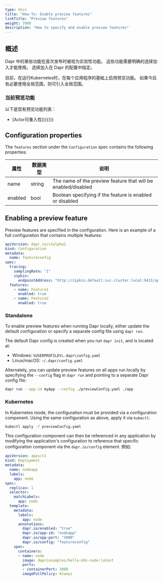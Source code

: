```yaml
---
type: docs
title: "How-To: Enable preview features"
linkTitle: "Preview features"
weight: 7000
description: "How to specify and enable preview features"
---
```


## 概述
Dapr 中的某些功能在首次发布时被视为实验性功能。 这些功能需要明确的选择加入才能使用。 选择加入在 Dapr 的配置中指定。

目前，在运行Kubernetes时，在每个应用程序的基础上启用预览功能。 如果今后有必要使用全局范围，则可引入全局范围。

### 当前预览功能
以下是现有预览功能列表：
- [Actor可重入性]({{<ref actor-reentrancy.md>}})

## Configuration properties
The `features` section under the `Configuration` spec contains the following properties:

| 属性      | 数据类型   | 说明                                                            |
| ------- | ------ | ------------------------------------------------------------- |
| name    | string | The name of the preview feature that will be enabled/disabled |
| enabled | bool   | Boolean specifying if the feature is enabled or disabled      |

## Enabling a preview feature
Preview features are specified in the configuration. Here is an example of a full configuration that contains multiple features:

```yaml
apiVersion: dapr.io/v1alpha1
kind: Configuration
metadata:
  name: featureconfig
spec:
  tracing:
    samplingRate: "1"
    zipkin:
      endpointAddress: "http://zipkin.default.svc.cluster.local:9411/api/v2/spans"
  features:
    - name: Feature1
      enabled: true
    - name: Feature2
      enabled: true
```

### Standalone
To enable preview features when running Dapr locally, either update the default configuration or specify a separate config file using `dapr run`.

The default Dapr config is created when you run `dapr init`, and is located at:
- Windows: `%USERPROFILE%\.dapr\config.yaml`
- Linux/macOS: `~/.dapr/config.yaml`

Alternately, you can update preview features on all apps run locally by specifying the `--config` flag in `dapr run` and pointing to a separate Dapr config file:

```bash
dapr run --app-id myApp --config ./previewConfig.yaml ./app
```


### Kubernetes
In Kubernetes mode, the configuration must be provided via a configuration component. Using the same configuration as above, apply it via `kubectl`:

```bash
kubectl apply -f previewConfig.yaml
```

This configuration component can then be referenced in any application by modifying the application's configuration to reference that specific configuration component via the `dapr.io/config` element. 例如:

```yaml
apiVersion: apps/v1
kind: Deployment
metadata:
  name: nodeapp
  labels:
    app: node
spec:
  replicas: 1
  selector:
    matchLabels:
      app: node
  template:
    metadata:
      labels:
        app: node
      annotations:
        dapr.io/enabled: "true"
        dapr.io/app-id: "nodeapp"
        dapr.io/app-port: "3000"
        dapr.io/config: "featureconfig"
    spec:
      containers:
      - name: node
        image: dapriosamples/hello-k8s-node:latest
        ports:
        - containerPort: 3000
        imagePullPolicy: Always
```
